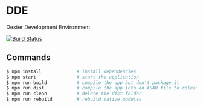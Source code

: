 # DDE

Dexter Development Environment

[![Build Status](https://travis-ci.org/cfry/dde.svg?branch=master)](https://travis-ci.org/cfry/dde)

## Commands

```bash
$ npm install             # install dependencies
$ npm start               # start the application
$ npm run build           # compile the app but don't package it
$ npm run dist            # compile the app into an ASAR file to release
$ npm run clean           # delete the dist folder
$ npm run rebuild         # rebuild native modules
```

